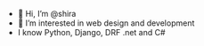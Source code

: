 - 👋 Hi, I’m @shira
- 👀 I’m interested in web design and development
- I know Python, Django, DRF .net and C# 



<!---
shiran1/shiran1 is a ✨ special ✨ repository because its `README.md` (this file) appears on your GitHub profile.
You can click the Preview link to take a look at your changes.
--->
